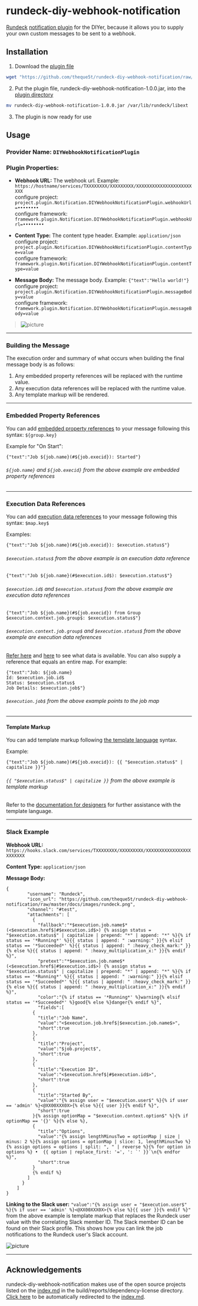 # rundeck-diy-webhook-notification

[Rundeck](https://www.rundeck.com/) [notification plugin](https://rundeck.org/docs/developer/notification-plugin.html) for the DIYer, because it allows you to supply your own custom messages to be sent to a webhook.

## Installation

1. Download the [plugin file](https://github.com/theque5t/rundeck-diy-webhook-notification/raw/master/build/libs/rundeck-diy-webhook-notification-1.0.0.jar)

```sh
wget "https://github.com/theque5t/rundeck-diy-webhook-notification/raw/master/build/libs/rundeck-diy-webhook-notification-1.0.0.jar"
```

2. Put the plugin file, rundeck-diy-webhook-notification-1.0.0.jar, into the [plugin directory](https://rundeck.org/docs/developer/plugin-development.html)

```sh
mv rundeck-diy-webhook-notification-1.0.0.jar /var/lib/rundeck/libext
```

3. The plugin is now ready for use

## Usage
### Provider Name: `DIYWebhookNotificationPlugin`
### Plugin Properties:
 - __Webhook URL:__ The webhook url. Example: `https://hostname/services/TXXXXXXXX/XXXXXXXXX/XXXXXXXXXXXXXXXXXXXXXXXX`  
 configure project: `project.plugin.Notification.DIYWebhookNotificationPlugin.webhookUrl=••••••••`  
 configure framework: `framework.plugin.Notification.DIYWebhookNotificationPlugin.webhookUrl=••••••••`  
  
 - __Content Type:__ The content type header. Example: `application/json`  
 configure project: `project.plugin.Notification.DIYWebhookNotificationPlugin.contentType=value`  
 configure framework: `framework.plugin.Notification.DIYWebhookNotificationPlugin.contentType=value`  
  
 - __Message Body:__ The message body. Example: `{"text":"Hello world!"}`  
 configure project: `project.plugin.Notification.DIYWebhookNotificationPlugin.messageBody=value`  
 configure framework: `framework.plugin.Notification.DIYWebhookNotificationPlugin.messageBody=value`  
 
 >![picture](docs/images/configuration.png)
 ___
### Building the Message
The execution order and summary of what occurs when building the final message body is as follows: 
 1. Any embedded property references will be replaced with the runtime value.
 2. Any execution data references will be replaced with the runtime value.
 3. Any template markup will be rendered.
___
### Embedded Property References
You can add [embedded property references](https://rundeck.org/docs/developer/notification-plugin.html) to your message following this syntax: `${group.key}`

Example for "On Start": 
```
{"text":"Job ${job.name}(#${job.execid}): Started"}
```
###### `${job.name}` and `${job.execid}` from the above example are embedded property references
___
### Execution Data References
You can add [execution data references](https://rundeck.org/docs/developer/notification-plugin.html) to your message following this syntax: `$map.key$`

Examples:
```
{"text":"Job ${job.name}(#${job.execid}): $execution.status$"}
```
###### `$execution.status$` from the above example is an execution data reference
```
{"text":"Job ${job.name}(#$execution.id$): $execution.status$"}
```
###### `$execution.id$` and `$execution.status$` from the above example are execution data references
```
{"text":"Job ${job.name}(#${job.execid}) from Group $execution.context.job.group$: $execution.status$"}
```
###### `$execution.context.job.group$` and `$execution.status$` from the above example are execution data references

[Refer here](https://rundeck.org/docs/developer/notification-plugin.html#execution-data) and [here](https://rundeck.org/docs/manual/creating-job-workflows.html#context-variables) to see what data is available.
You can also supply a reference that equals an entire map. For example:
```
{"text":"Job: ${job.name}
Id: $execution.job.id$
Status: $execution.status$
Job Details: $execution.job$"}
```
###### `$execution.job$` from the above example points to the job map

___
#### Template Markup
You can add template markup following [the template language](https://shopify.github.io/liquid/) syntax.

Example:
```
{"text":"Job ${job.name}(#${job.execid}): {{ "$execution.status$" | capitalize }}"}
```
###### `{{ "$execution.status$" | capitalize }}` from the above example is template markup


Refer to the [documentation for designers](https://github.com/Shopify/liquid/wiki/Liquid-for-Designers) for further assistance with the template language.
___
### Slack Example

__Webhook URL:__ `https://hooks.slack.com/services/TXXXXXXXX/XXXXXXXXX/XXXXXXXXXXXXXXXXXXXXXXXX` 

__Content Type:__ `application/json` 

__Message Body:__
```
{
        "username": "Rundeck",
        "icon_url": "https://github.com/theque5t/rundeck-diy-webhook-notification/raw/master/docs/images/rundeck.png",
        "channel": "#test",
        "attachments": [
          {
            "fallback":"*$execution.job.name$* (<$execution.href$|#$execution.id$>) {% assign status = "$execution.status$" | capitalize | prepend: "*" | append: "*" %}{% if status == '*Running*' %}{{ status | append: " :warning:" }}{% elsif status == '*Succeeded*' %}{{ status | append: " :heavy_check_mark:" }}{% else %}{{ status | append: " :heavy_multiplication_x:" }}{% endif %}",
            "pretext":"*$execution.job.name$* (<$execution.href$|#$execution.id$>) {% assign status = "$execution.status$" | capitalize | prepend: "*" | append: "*" %}{% if status == '*Running*' %}{{ status | append: " :warning:" }}{% elsif status == '*Succeeded*' %}{{ status | append: " :heavy_check_mark:" }}{% else %}{{ status | append: " :heavy_multiplication_x:" }}{% endif %}",
            "color":"{% if status == '*Running*' %}warning{% elsif status == '*Succeeded*' %}good{% else %}danger{% endif %}",
            "fields":[
          {
            "title":"Job Name",
            "value":"<$execution.job.href$|$execution.job.name$>",
            "short":true
          },
          {
            "title":"Project",
            "value":"$job.project$",
            "short":true
          },
          {
            "title":"Execution ID",
            "value":"<$execution.href$|#$execution.id$>",
            "short":true
          },
          {
            "title":"Started By",
            "value":"{% assign user = "$execution.user$" %}{% if user == 'admin' %}<@XX00XXX0X>{% else %}{{ user }}{% endif %}",
            "short":true
          }{% assign optionMap = "$execution.context.option$" %}{% if optionMap == '{}' %}{% else %},
          {
            "title":"Options",
            "value":"{% assign lengthMinusTwo = optionMap | size | minus: 2 %}{% assign options = optionMap | slice: 1, lengthMinusTwo %}{% assign options = options | split: ", " | reverse %}{% for option in options %} •  {{ option | replace_first: '=', ': `' }}`\n{% endfor %}",
            "short":true
          }
          {% endif %}
        ]
      }
    ]
}
```
__Linking to the Slack user:__ `"value":"{% assign user = "$execution.user$" %}{% if user == 'admin' %}<@XX00XXX0X>{% else %}{{ user }}{% endif %}"` from the above example is template markup that replaces the Rundeck user value with the correlating Slack member ID. The Slack member ID can be found on their Slack profile. This shows how you can link the job notifications to the Rundeck user's Slack account.  
  
![picture](docs/images/slack.png)
___
## Acknowledgements

rundeck-diy-webhook-notification makes use of the open source projects listed on the [index.md](build/reports/dependency-license/index.md) in the build/reports/dependency-license directory. [Click here](build/reports/dependency-license/index.md) to be automatically redirected to the [index.md](build/reports/dependency-license/index.md).